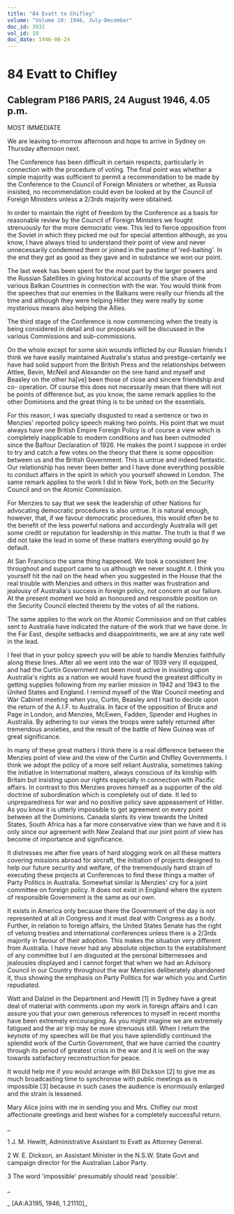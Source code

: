 ```yaml
---
title: "84 Evatt to Chifley"
volume: "Volume 10: 1946, July-December"
doc_id: 3932
vol_id: 10
doc_date: 1946-08-24
---
```


# 84 Evatt to Chifley

## Cablegram P186 PARIS, 24 August 1946, 4.05 p.m.

MOST IMMEDIATE

We are leaving to-morrow afternoon and hope to arrive in Sydney on Thursday afternoon next.

The Conference has been difficult in certain respects, particularly in connection with the procedure of voting. The final point was whether a simple majority was sufficient to permit a recommendation to be made by the Conference to the Council of Foreign Ministers or whether, as Russia insisted, no recommendation could even be looked at by the Council of Foreign Ministers unless a 2/3rds majority were obtained.

In order to maintain the right of freedom by the Conference as a basis for reasonable review by the Council of Foreign Ministers we fought strenuously for the more democratic view. This led to fierce opposition from the Soviet in which they picked me out for special attention although, as you know, I have always tried to understand their point of view and never unnecessarily condemned them or joined in the pastime of 'red-baiting'. In the end they got as good as they gave and in substance we won our point.

The last week has been spent for the most part by the larger powers and the Russian Satellites in giving historical accounts of the share of the various Balkan Countries in connection with the war. You would think from the speeches that our enemies in the Balkans were really our friends all the time and although they were helping Hitler they were really by some mysterious means also helping the Allies.

The third stage of the Conference is now commencing when the treaty is being considered in detail and our proposals will be discussed in the various Commissions and sub-commissions.

On the whole except for some skin wounds inflicted by our Russian friends I think we have easily maintained Australia's status and prestige-certainly we have had solid support from the British Press and the relationships between Attlee, Bevin, McNeil and Alexander on the one hand and myself and Beasley on the other ha[ve] been those of close and sincere friendship and co- operation. Of course this does not necessarily mean that there will not be points of difference but, as you know, the same remark applies to the other Dominions and the great thing is to be united on the essentials.

For this reason, I was specially disgusted to read a sentence or two in Menzies' reported policy speech making two points. His point that we must always have one British Empire Foreign Policy is of course a view which is completely inapplicable to modern conditions and has been outmoded since the Balfour Declaration of 1926. He makes the point I suppose in order to try and catch a few votes on the theory that there is some opposition between us and the British Government. This is untrue and indeed fantastic. Our relationship has never been better and I have done everything possible to conduct affairs in the spirit in which you yourself showed in London. The same remark applies to the work I did in New York, both on the Security Council and on the Atomic Commission.

For Menzies to say that we seek the leadership of other Nations for advocating democratic procedures is also untrue. It is natural enough, however, that, if we favour democratic procedures, this would often be to the benefit of the less powerful nations and accordingly Australia will get some credit or reputation for leadership in this matter. The truth is that if we did not take the lead in some of these matters everything would go by default.

At San Francisco the same thing happened. We took a consistent line throughout and support came to us although we never sought it. I think you yourself hit the nail on the head when you suggested in the House that the real trouble with Menzies and others in this matter was frustration and jealousy of Australia's success in foreign policy, not concern at our failure. At the present moment we hold an honoured and responsible position on the Security Council elected thereto by the votes of all the nations.

The same applies to the work on the Atomic Commission and on that cables sent to Australia have indicated the nature of the work that we have done. In the Far East, despite setbacks and disappointments, we are at any rate well in the lead.

I feel that in your policy speech you will be able to handle Menzies faithfully along these lines. After all we went into the war of 1939 very ill equipped, and had the Curtin Government not been most active in insisting upon Australia's rights as a nation we would have found the greatest difficulty in getting supplies following from my earlier mission in 1942 and 1943 to the United States and England. I remind myself of the War Council meeting and War Cabinet meeting when you, Curtin, Beasley and I had to decide upon the return of the A.I.F. to Australia. In face of the opposition of Bruce and Page in London, and Menzies, McEwen, Fadden, Spender and Hughes in Australia. By adhering to our views the troops were safely returned after tremendous anxieties, and the result of the battle of New Guinea was of great significance.

In many of these great matters I think there is a real difference between the Menzies point of view and the view of the Curtin and Chifley Governments. I think we adopt the policy of a more self reliant Australia, sometimes taking the initiative in International matters, always conscious of its kinship with Britain but insisting upon our rights especially in connection with Pacific affairs. In contrast to this Menzies proves himself as a supporter of the old doctrine of subordination which is completely out of date. It led to unpreparedness for war and no positive policy save appeasement of Hitler. As you know it is utterly impossible to get agreement on every point between all the Dominions. Canada slants its view towards the United States, South Africa has a far more conservative view than we have and it is only since our agreement with New Zealand that our joint point of view has become of importance and significance.

It distresses me after five years of hard slogging work on all these matters covering missions abroad for aircraft, the initiation of projects designed to help our future security and welfare, of the tremendously hard strain of executing these projects at Conferences to find these things a matter of Party Politics in Australia. Somewhat similar is Menzies' cry for a joint committee on foreign policy. It does not exist in England where the system of responsible Government is the same as our own.

It exists in America only because there the Government of the day is not represented at all in Congress and it must deal with Congress as a body. Further, in relation to foreign affairs, the United States Senate has the right of vetoing treaties and international conferences unless there is a 2/3rds majority in favour of their adoption. This makes the situation very different from Australia. I have never had any absolute objection to the establishment of any committee but I am disgusted at the personal bitternesses and jealousies displayed and I cannot forget that when we had an Advisory Council in our Country throughout the war Menzies deliberately abandoned it, thus showing the emphasis on Party Politics for war which you and Curtin repudiated.

Watt and Dalziel in the Department and Hewitt [1] in Sydney have a great deal of material with comments upon my work in foreign affairs and I can assure you that your own generous references to myself in recent months have been extremely encouraging. As you might imagine we are extremely fatigued and the air trip may be more strenuous still. When I return the keynote of my speeches will be that you have splendidly continued the splendid work of the Curtin Government, that we have carried the country through its period of greatest crisis in the war and it is well on the way towards satisfactory reconstruction for peace.

It would help me if you would arrange with Bill Dickson [2] to give me as much broadcasting time to synchronise with public meetings as is impossible [3] because in such cases the audience is enormously enlarged and the strain is lessened.

Mary Alice joins with me in sending you and Mrs. Chifley our most affectionate greetings and best wishes for a completely successful return.

_

1 J. M. Hewitt, Administrative Assistant to Evatt as Attorney General.

2 W. E. Dickson, an Assistant Minister in the N.S.W. State Govt and campaign director for the Australian Labor Party.

3 The word 'impossible' presumably should read 'possible'.

_

_ [AA:A3195, 1946, 1.21110]_
